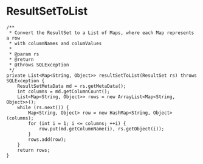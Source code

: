 # ResultSetToList

	/**
	 * Convert the ResultSet to a List of Maps, where each Map represents a row
	 * with columnNames and columValues
	 * 
	 * @param rs
	 * @return
	 * @throws SQLException
	 */
	private List<Map<String, Object>> resultSetToList(ResultSet rs) throws SQLException {
		ResultSetMetaData md = rs.getMetaData();
		int columns = md.getColumnCount();
		List<Map<String, Object>> rows = new ArrayList<Map<String, Object>>();
		while (rs.next()) {
			Map<String, Object> row = new HashMap<String, Object>(columns);
			for (int i = 1; i <= columns; ++i) {
				row.put(md.getColumnName(i), rs.getObject(i));
			}
			rows.add(row);
		}
		return rows;
	}
